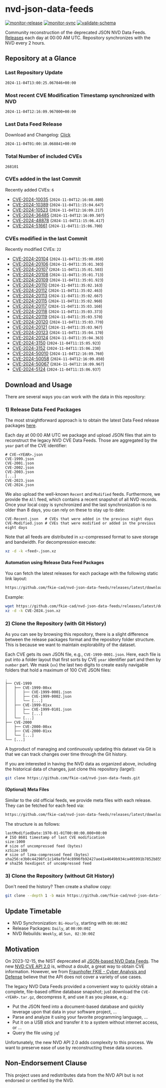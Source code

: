 # nvd-json-data-feeds

[![monitor-release](https://github.com/fkie-cad/nvd-json-data-feeds/actions/workflows/monitor_release.yml/badge.svg)](https://github.com/fkie-cad/nvd-json-data-feeds/actions/workflows/monitor_release.yml)
[![monitor-sync](https://github.com/fkie-cad/nvd-json-data-feeds/actions/workflows/monitor_sync.yml/badge.svg)](https://github.com/fkie-cad/nvd-json-data-feeds/actions/workflows/monitor_sync.yml)
[![validate-schema](https://github.com/fkie-cad/nvd-json-data-feeds/actions/workflows/validate_schema.yml/badge.svg)](https://github.com/fkie-cad/nvd-json-data-feeds/actions/workflows/validate_schema.yml)

Community reconstruction of the deprecated JSON NVD Data Feeds.
[Releases](https://github.com/fkie-cad/nvd-json-data-feeds/releases/latest) each day at 00:00 AM UTC.
Repository synchronizes with the NVD every 2 hours.

## Repository at a Glance

### Last Repository Update

```plain
2024-11-04T13:00:25.067046+00:00
```

### Most recent CVE Modification Timestamp synchronized with NVD

```plain
2024-11-04T12:16:09.967000+00:00
```

### Last Data Feed Release

Download and Changelog: [Click](https://github.com/fkie-cad/nvd-json-data-feeds/releases/latest)

```plain
2024-11-04T01:00:10.068841+00:00
```

### Total Number of included CVEs

```plain
268101
```

### CVEs added in the last Commit

Recently added CVEs: `6`

- [CVE-2024-10035](CVE-2024/CVE-2024-100xx/CVE-2024-10035.json) (`2024-11-04T12:16:08.880`)
- [CVE-2024-10389](CVE-2024/CVE-2024-103xx/CVE-2024-10389.json) (`2024-11-04T11:15:04.647`)
- [CVE-2024-10523](CVE-2024/CVE-2024-105xx/CVE-2024-10523.json) (`2024-11-04T12:16:09.217`)
- [CVE-2024-36485](CVE-2024/CVE-2024-364xx/CVE-2024-36485.json) (`2024-11-04T12:16:09.507`)
- [CVE-2024-48878](CVE-2024/CVE-2024-488xx/CVE-2024-48878.json) (`2024-11-04T11:15:06.417`)
- [CVE-2024-51661](CVE-2024/CVE-2024-516xx/CVE-2024-51661.json) (`2024-11-04T11:15:06.700`)


### CVEs modified in the last Commit

Recently modified CVEs: `22`

- [CVE-2024-20104](CVE-2024/CVE-2024-201xx/CVE-2024-20104.json) (`2024-11-04T11:35:00.850`)
- [CVE-2024-20106](CVE-2024/CVE-2024-201xx/CVE-2024-20106.json) (`2024-11-04T11:35:01.303`)
- [CVE-2024-20107](CVE-2024/CVE-2024-201xx/CVE-2024-20107.json) (`2024-11-04T11:35:01.503`)
- [CVE-2024-20108](CVE-2024/CVE-2024-201xx/CVE-2024-20108.json) (`2024-11-04T11:35:01.713`)
- [CVE-2024-20109](CVE-2024/CVE-2024-201xx/CVE-2024-20109.json) (`2024-11-04T11:35:01.923`)
- [CVE-2024-20110](CVE-2024/CVE-2024-201xx/CVE-2024-20110.json) (`2024-11-04T11:35:02.163`)
- [CVE-2024-20112](CVE-2024/CVE-2024-201xx/CVE-2024-20112.json) (`2024-11-04T11:35:02.463`)
- [CVE-2024-20113](CVE-2024/CVE-2024-201xx/CVE-2024-20113.json) (`2024-11-04T11:35:02.667`)
- [CVE-2024-20115](CVE-2024/CVE-2024-201xx/CVE-2024-20115.json) (`2024-11-04T11:35:02.960`)
- [CVE-2024-20117](CVE-2024/CVE-2024-201xx/CVE-2024-20117.json) (`2024-11-04T11:35:03.160`)
- [CVE-2024-20118](CVE-2024/CVE-2024-201xx/CVE-2024-20118.json) (`2024-11-04T11:35:03.373`)
- [CVE-2024-20119](CVE-2024/CVE-2024-201xx/CVE-2024-20119.json) (`2024-11-04T11:35:03.570`)
- [CVE-2024-20120](CVE-2024/CVE-2024-201xx/CVE-2024-20120.json) (`2024-11-04T11:35:03.770`)
- [CVE-2024-20121](CVE-2024/CVE-2024-201xx/CVE-2024-20121.json) (`2024-11-04T11:35:03.967`)
- [CVE-2024-20123](CVE-2024/CVE-2024-201xx/CVE-2024-20123.json) (`2024-11-04T11:35:04.170`)
- [CVE-2024-20124](CVE-2024/CVE-2024-201xx/CVE-2024-20124.json) (`2024-11-04T11:35:04.363`)
- [CVE-2024-3150](CVE-2024/CVE-2024-31xx/CVE-2024-3150.json) (`2024-11-04T11:15:05.923`)
- [CVE-2024-3152](CVE-2024/CVE-2024-31xx/CVE-2024-3152.json) (`2024-11-04T11:15:06.230`)
- [CVE-2024-50010](CVE-2024/CVE-2024-500xx/CVE-2024-50010.json) (`2024-11-04T12:16:09.760`)
- [CVE-2024-50058](CVE-2024/CVE-2024-500xx/CVE-2024-50058.json) (`2024-11-04T12:16:09.850`)
- [CVE-2024-50067](CVE-2024/CVE-2024-500xx/CVE-2024-50067.json) (`2024-11-04T12:16:09.967`)
- [CVE-2024-5124](CVE-2024/CVE-2024-51xx/CVE-2024-5124.json) (`2024-11-04T11:15:06.937`)


## Download and Usage

There are several ways you can work with the data in this repository:

### 1) Release Data Feed Packages

The most straightforward approach is to obtain the latest Data Feed release packages [here](https://github.com/fkie-cad/nvd-json-data-feeds/releases/latest).

Each day at 00:00 AM UTC we package and upload JSON files that aim to reconstruct the legacy NVD CVE Data Feeds.
Those are aggregated by the `year` part of the CVE identifier:

```
# CVE-<YEAR>.json
CVE-1999.json
CVE-2001.json
CVE-2002.json
CVE-2003.json
[...]
CVE-2023.json
CVE-2024.json
```

We also upload the well-known `Recent` and `Modified` feeds.
Furthermore, we provide the `All` feed, which contains a recent snapshot of all NVD records.
Once your local copy is synchronized and the last synchronization is no older than 8 days, you can rely on these to stay up to date:

```plain
CVE-Recent.json   # CVEs that were added in the previous eight days
CVE-Modified.json # CVEs that were modified or added in the previous eight days
```

Note that all feeds are distributed in `xz`-compressed format to save storage and bandwidth.
For decompression execute:

```sh
xz -d -k <feed>.json.xz
```

#### Automation using Release Data Feed Packages

You can fetch the latest releases for each package with the following static link layout:

```sh
https://github.com/fkie-cad/nvd-json-data-feeds/releases/latest/download/CVE-<YEAR>.json.xz
```

Example:

```sh
wget https://github.com/fkie-cad/nvd-json-data-feeds/releases/latest/download/CVE-2024.json.xz
xz -d -k CVE-2024.json.xz
```

### 2) Clone the Repository (with Git History)

As you can see by browsing this repository, there is a slight difference between the release packages format and the repository folder structure.
This is because we want to maintain explorability of the dataset.

Each CVE gets its own JSON file, e.g., `CVE-1999-0001.json`.
Here, each file is put into a folder layout that first sorts by CVE `year` identifier part and then by `number` part.
We mask (`xx`) the last two digits to create easily navigable folders that hold a maximum of 100 CVE JSON files:

```plain
.
├── CVE-1999
│   ├── CVE-1999-00xx
│   │   ├── CVE-1999-0001.json
│   │   ├── CVE-1999-0002.json
│   │   └── [...]
│   ├── CVE-1999-01xx
│   │   ├── CVE-1999-0101.json
│   │   └── [...]
│   └── [...]
├── CVE-2000
│   ├── CVE-2000-00xx
│   ├── CVE-2000-01xx
│   └── [...]
└── [...]
```

A byproduct of managing and continuously updating this dataset via Git is that we can track changes over time through the Git history.

If you are interested in having the NVD data as organized above, including the historical data of changes, just clone this repository (large!):

```sh
git clone https://github.com/fkie-cad/nvd-json-data-feeds.git
```

#### (Optional) Meta Files

Similar to the old official feeds, we provide meta files with each release. They can be fetched for each feed via:

```sh
https://github.com/fkie-cad/nvd-json-data-feeds/releases/latest/download/CVE-<YEAR>.meta
```

The structure is as follows:

```plain
lastModifiedDate:1970-01-01T00:00:00.000+00:00                          # ISO 8601 timestamp of last CVE modification
size:1000                                                               # size of uncompressed feed (bytes)
xzSize:100                                                              # size of lzma-compressed feed (bytes)
sha256:e3b0c44298fc1c149afbf4c8996fb92427ae41e4649b934ca495991b7852b855 # sha256 hexdigest of uncompressed feed
```

### 3) Clone the Repository (without Git History)

Don't need the history? Then create a shallow copy:

```sh
git clone --depth 1 -b main https://github.com/fkie-cad/nvd-json-data-feeds.git
```


## Update Timetable

* NVD Synchronization: `Bi-Hourly`, starting with `00:00:00Z`
* Release Packages: `Daily`, at `00:00:00Z`
* NVD Rebuilds: `Weekly`, at `Sun, 02:30:00Z`


## Motivation

On 2023-12-15, the NIST deprecated all [JSON-based NVD Data Feeds](https://nvd.nist.gov/vuln/data-feeds#divRetirementBanner-1).
The new [NVD CVE API 2.0](https://nvd.nist.gov/developers/vulnerabilities) is, without a doubt, a great way to obtain CVE information.
However, we from [Fraunhofer FKIE - Cyber Analysis and Defense](https://www.fkie.fraunhofer.de/en/departments/cad.html) believe that the API does not cover a variety of use cases.

The legacy NVD Data Feeds provided a convenient way to quickly obtain a complete, file-based offline database snapshot; just download the `CVE-<YEAR>.tar.gz`, decompress it, and use it as you please, e.g.:

- Put the JSON feed into a document-based database and quickly leverage upon that data in your software project, ...
- Parse and analyze it using your favorite programming language, ...
- Put it on a USB stick and transfer it to a system without internet access, or ...
- Query the file using `jq`!

Unfortunately, the new NVD API 2.0 adds complexity to this process.
We want to preserve ease of use by reconstructing these data sources.

## Non-Endorsement Clause

This project uses and redistributes data from the NVD API but is not endorsed or certified by the NVD.